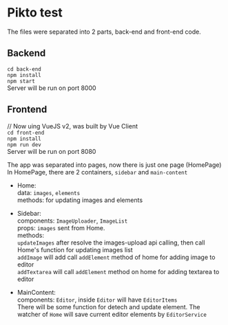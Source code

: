 # Pikto test

The files were separated into 2 parts, back-end and front-end code.

## Backend
`cd back-end`<br/>
`npm install`<br/>
`npm start`<br/>
Server will be run on port 8000

## Frontend
// Now uing VueJS v2, was built by Vue Client<br/>
`cd front-end`<br/>
`npm install`<br/>
`npm run dev`<br/>
Server will be run on port 8080


The app was separated into pages, now there is just one page (HomePage)
In HomePage, there are 2 containers, `sidebar` and `main-content`

  - Home: <br/>
    data: `images`, `elements`<br/>
    methods: for updating images and elements

  - Sidebar:<br/>
    components: `ImageUploader`, `ImageList`<br/>
    props: `images` sent from Home.<br/>
    methods: <br/>
      `updateImages` after resolve the images-upload api calling, then call Home's function for updating images list<br/>
      `addImage` will add call `addElement` method of home for adding image to editor<br/>
      `addTextarea` will call `addElement` method on home for adding textarea to editor<br/>
  - MainContent: <br/>
    components: `Editor`, inside `Editor` will have `EditorItems`<br/>
    There will be some function for detech and update element. The watcher of `Home` will save current editor elements by `EditorService`




